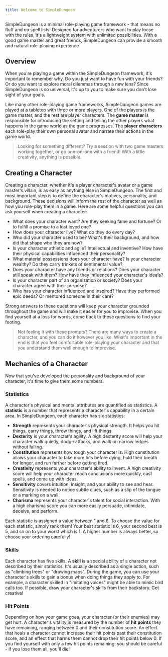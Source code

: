 ```yaml
---
title: Welcome to SimpleDungeon!
---
```


SimpleDungeon is a minimal role-playing game framework - that means no fluff and no spell lists! Designed for adventurers who want to play loose with the rules, it's a lightweight system with unlimited possibilities. With a good game master and great friends, SimpleDungeon can provide a smooth and natural role-playing experience.

## Overview

When you're playing a game within the SimpleDungeon framework, it's important to remember why. Do you just want to have fun with your friends? Or do you want to explore moral dilemmas through a new lens? Since SimpleDungeon is so universal, it's up to you to make sure you don't lose sight of your goals.

Like many other role-playing game frameworks, SimpleDungeon games are played at a tabletop with three or more players. One of the players is the game master, and the rest are player characters. The **game master** is responsible for introducing the setting and telling the other players what happens in the game world as the game progresses. The **player characters** each role-play their own personal avatar and narrate their actions in the game world.

> Looking for something different? Try a session with two game masters working together, or go one-on-one with a friend! With a little creativity, anything is possible.

## Creating a Character

Creating a character, whether it's a player character's avatar or a game master's villain, is as easy as anything else in SimpleDungeon. The first and most important step is to define the character's motives, personality, and background. These decisions will inform the rest of the character as well as how you role-play them in a game. Here are some helpful questions you can ask yourself when creating a character:

- What does your character want? Are they seeking fame and fortune? Or to fulfill a promise to a lost loved one?
- How does your character live? What do they do every day?
- Who did your character used to be? What's their background, and how did that shape who they are now?
- Is your character athletic and agile? Intellectual and inventive? How have their physical capabilities influenced their personality?
- What material possessions does your character have? Is your character wealthy? Do they carry trinkets of sentimental value?
- Does your character have any friends or relations? Does your character still speak with them? How have they influenced your character's ideals?
- Is your character part of an organization or society? Does your character agree with their purpose?
- Who has your character influenced and inspired? Have they performed epic deeds? Or mentored someone in their care?

Strong answers to these questions will keep your character grounded throughout the game and will make it easier for you to improvise. When you find yourself at a loss for words, come back to these questions to find your footing.

> Not feeling it with these prompts? There are many ways to create a character, and you can do it however you like. What's important in the end is that you feel comfortable role-playing your character and that you understand them well enough to improvise.

## Mechanics of a Character

Now that you've developed the personality and background of your character, it's time to give them some numbers.

### Statistics

A character's physical and mental attributes are quantified as statistics. A **statistic** is a number that represents a character's capability in a certain area. In SimpleDungeon, each character has six statistics:

- **Strength** represents your character's physical strength. It helps you hit things, carry things, throw things, and lift things.
- **Dexterity** is your character's agility. A high dexterity score will help your character walk quietly, dodge attacks, and walk on narrow ledges without falling.
- **Constitution** represents how tough your character is. High constitution allows your character to take more hits before dying, hold their breath for longer, and run farther before getting tired.
- **Creativity** represents your character's ability to invent. A high creativity score will help your character reach conclusions more quickly, cast spells, and come up with ideas.
- **Sensitivity** covers intuition, insight, and your ability to see and hear. Sensitivity is needed to notice subtle clues, such as a slip of the tongue or a marking on a wall.
- **Charisma** represents your character's talent for social interaction. With a high charisma score you can more easily persuade, intimidate, deceive, and perform.

Each statistic is assigned a value between 1 and 6. To choose the value for each statistic, simply rank them! Your best statistic is 6, your second best is 5, and so on to your worst which is 1. A higher number is always better, so choose your ordering carefully!

### Skills

Each character has five skills. A **skill** is a special ability of a character not described by their statistics. It's usually described as a single action, such as "climbing trees" or "drawing maps". During the game, you can use your character's skills to gain a bonus when doing things they apply to. For example, a character skilled in "imitating voices" might be able to mimic bird calls too. If possible, draw your character's skills from their backstory. Get creative!

### Hit Points

Depending on how your game goes, your character (or their enemies) may get hurt. A character's vitality is measured by the number of **hit points** they have remaining, ranging between 0 and their constitution score. An effect that heals a character cannot increase their hit points past their constitution score, and an effect that harms them cannot drop their hit points below 0. If you find yourself with only a few hit points remaining, you should be careful - if you lose them all, you'll die!
